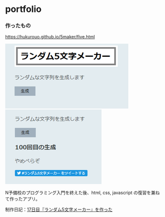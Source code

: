 
# portfolio

### 作ったもの

https://hukurouo.github.io/5maker/five.html

<img src="https://github.com/hukurouo/portfolio/blob/images/rapture_20190428221345.png" alt="ss_1" title="ss_1">
<img src="https://github.com/hukurouo/portfolio/blob/images/rapture_20190428221346.png" alt="ss_2" title="ss_2">

N予備校のプログラミング入門を終えた後、html, css, javascript の復習を兼ねて作ったアプリ。

制作日記：[17日目『ランダム5文字メーカー』を作った](https://hukurounikki.hatenablog.jp/entry/2019/04/28/225140)
